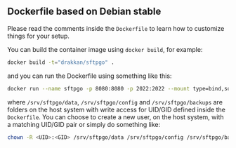 ## Dockerfile based on Debian stable

Please read the comments inside the `Dockerfile` to learn how to customize things for your setup.

You can build the container image using `docker build`, for example:

```bash
docker build -t="drakkan/sftpgo" .
```

and you can run the Dockerfile using something like this:

```bash
docker run --name sftpgo -p 8080:8080 -p 2022:2022 --mount type=bind,source=/srv/sftpgo/data,target=/app/data --mount type=bind,source=/srv/sftpgo/config,target=/app/config --mount type=bind,source=/srv/sftpgo/backups,target=/app/backups drakkan/sftpgo
```

where  `/srv/sftpgo/data`, `/srv/sftpgo/config` and `/srv/sftpgo/backups` are folders on the host system with write access for UID/GID defined inside the `Dockerfile`. You can choose to create a new user, on the host system, with a matching UID/GID pair or simply do something like:


```bash
chown -R <UID>:<GID> /srv/sftpgo/data /srv/sftpgo/config /srv/sftpgo/backups
```